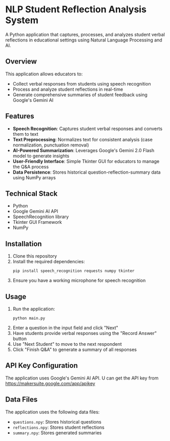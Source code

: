 # NLP Student Reflection Analysis System

A Python application that captures, processes, and analyzes student verbal reflections in educational settings using Natural Language Processing and AI.

## Overview

This application allows educators to:
- Collect verbal responses from students using speech recognition
- Process and analyze student reflections in real-time
- Generate comprehensive summaries of student feedback using Google's Gemini AI

## Features

- **Speech Recognition**: Captures student verbal responses and converts them to text
- **Text Preprocessing**: Normalizes text for consistent analysis (case normalization, punctuation removal)
- **AI-Powered Summarization**: Leverages Google's Gemini 2.0 Flash model to generate insights
- **User-Friendly Interface**: Simple Tkinter GUI for educators to manage the Q&A process
- **Data Persistence**: Stores historical question-reflection-summary data using NumPy arrays

## Technical Stack

- Python
- Google Gemini AI API
- SpeechRecognition library
- Tkinter GUI Framework
- NumPy

## Installation

1. Clone this repository
2. Install the required dependencies:
   ```
   pip install speech_recognition requests numpy tkinter
   ```
3. Ensure you have a working microphone for speech recognition

## Usage

1. Run the application:
   ```
   python main.py
   ```
2. Enter a question in the input field and click "Next"
3. Have students provide verbal responses using the "Record Answer" button
4. Use "Next Student" to move to the next respondent
5. Click "Finish Q&A" to generate a summary of all responses

## API Key Configuration

The application uses Google's Gemini AI API. U can get the API key from https://makersuite.google.com/app/apikey

## Data Files

The application uses the following data files:
- `questions.npy`: Stores historical questions
- `reflections.npy`: Stores student reflections
- `summary.npy`: Stores generated summaries
